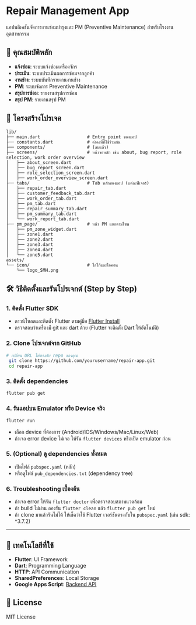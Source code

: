 # Repair Management App

แอปพลิเคชันจัดการงานซ่อมบำรุงและ PM (Preventive Maintenance) สำหรับโรงงานอุตสาหกรรม

## 🚀 คุณสมบัติหลัก

- **แจ้งซ่อม**: ระบบแจ้งซ่อมเครื่องจักร
- **ประเมิน**: ระบบประเมินผลการซ่อมจากลูกค้า
- **งานช่าง**: ระบบบันทึกรายงานงานช่าง
- **PM**: ระบบจัดการ Preventive Maintenance
- **สรุปการซ่อม**: รายงานสรุปการซ่อม
- **สรุป PM**: รายงานสรุป PM

## 📁 โครงสร้างโปรเจค

```
lib/
├── main.dart                  # Entry point ของแอป
├── constants.dart             # ค่าคงที่ที่ใช้ร่วมกัน
├── components/                # (ลบแล้ว)
├── screens/                   # หน้าจอหลัก เช่น about, bug report, role selection, work order overview
│   ├── about_screen.dart
│   ├── bug_report_screen.dart
│   ├── role_selection_screen.dart
│   ├── work_order_overview_screen.dart
├── tabs/                      # Tab หลักของแอป (แต่ละฟีเจอร์)
│   ├── repair_tab.dart
│   ├── customer_feedback_tab.dart
│   ├── work_order_tab.dart
│   ├── pm_tab.dart
│   ├── repair_summary_tab.dart
│   ├── pm_summary_tab.dart
│   └── work_report_tab.dart
├── pm_page/                   # หน้า PM แยกตามโซน
│   ├── pm_zone_widget.dart
│   ├── zone1.dart
│   ├── zone2.dart
│   ├── zone3.dart
│   ├── zone4.dart
│   └── zone5.dart
assets/
└── icon/                      # โลโก้และไอคอน
    └── logo_SMH.png
```
## 🛠️ วิธีติดตั้งและรันโปรเจกต์ (Step by Step)

### 1. ติดตั้ง Flutter SDK
- ดาวน์โหลดและติดตั้ง Flutter ตามคู่มือ [Flutter Install](https://docs.flutter.dev/get-started/install)
- ตรวจสอบว่าเครื่องมี git และ dart ด้วย (Flutter จะติดตั้ง Dart ให้อัตโนมัติ)

### 2. Clone โปรเจกต์จาก GitHub
```sh
# เปลี่ยน URL ให้ตรงกับ repo ของคุณ
 git clone https://github.com/yourusername/repair-app.git
 cd repair-app
```

### 3. ติดตั้ง dependencies
```sh
flutter pub get
```

### 4. รันแอปบน Emulator หรือ Device จริง
```sh
flutter run
```
- เลือก device ที่ต้องการ (Android/iOS/Windows/Mac/Linux/Web)
- ถ้าเจอ error device ไม่เจอ ให้รัน `flutter devices` หรือเปิด emulator ก่อน

### 5. (Optional) ดู dependencies ทั้งหมด
- เปิดไฟล์ `pubspec.yaml` (หลัก)
- หรือดูไฟล์ `pub_dependencies.txt` (dependency tree)

### 6. Troubleshooting เบื้องต้น
- ถ้าเจอ error ให้รัน `flutter doctor` เพื่อตรวจสอบสภาพแวดล้อม
- ถ้า build ไม่ผ่าน ลองรัน `flutter clean` แล้ว `flutter pub get` ใหม่
- ถ้า clone มาแล้วรันไม่ได้ ให้เช็คว่าใช้ Flutter เวอร์ชันตรงกับใน `pubspec.yaml` (เช่น sdk: ^3.7.2)

---
## 📱 เทคโนโลยีที่ใช้

- **Flutter**: UI Framework
- **Dart**: Programming Language
- **HTTP**: API Communication
- **SharedPreferences**: Local Storage
- **Google Apps Script**: [Backend API](https://drive.google.com/drive/folders/1mMsXylghW1H_1xkqm7W_BPS6UtSj-y4P?usp=sharing)

## 📄 License

MIT License

